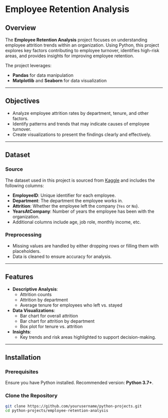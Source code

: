 # Employee Retention Analysis

## Overview
The **Employee Retention Analysis** project focuses on understanding employee attrition trends within an organization. Using Python, this project explores key factors contributing to employee turnover, identifies high-risk areas, and provides insights for improving employee retention.

The project leverages:
- **Pandas** for data manipulation
- **Matplotlib** and **Seaborn** for data visualization

---

## Objectives
- Analyze employee attrition rates by department, tenure, and other factors.
- Identify patterns and trends that may indicate causes of employee turnover.
- Create visualizations to present the findings clearly and effectively.

---

## Dataset
### Source
The dataset used in this project is sourced from [Kaggle](https://www.kaggle.com/) and includes the following columns:
- **EmployeeID**: Unique identifier for each employee.
- **Department**: The department the employee works in.
- **Attrition**: Whether the employee left the company (`Yes` or `No`).
- **YearsAtCompany**: Number of years the employee has been with the organization.
- Additional columns include age, job role, monthly income, etc.

### Preprocessing
- Missing values are handled by either dropping rows or filling them with placeholders.
- Data is cleaned to ensure accuracy for analysis.

---

## Features
- **Descriptive Analysis**:
  - Attrition counts
  - Attrition by department
  - Average tenure for employees who left vs. stayed
- **Data Visualizations**:
  - Bar chart for overall attrition
  - Bar chart for attrition by department
  - Box plot for tenure vs. attrition
- **Insights**:
  - Key trends and risk areas highlighted to support decision-making.

---

## Installation
### Prerequisites
Ensure you have Python installed. Recommended version: **Python 3.7+**.

### Clone the Repository
```bash
git clone https://github.com/yourusername/python-projects.git
cd python-projects/employee-retention-analysis

